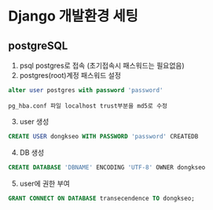 # Django 개발환경 세팅

## postgreSQL

1. psql postgres로 접속 (초기접속시 패스워드는 필요없음)
2. postgres(root)계정 패스워드 설정

```sql
alter user postgres with password 'password'
```
	pg_hba.conf 파일 localhost trust부분을 md5로 수정
3. user 생성
```sql
CREATE USER dongkseo WITH PASSWORD 'password' CREATEDB
```
4. DB 생성 
```sql
CREATE DATABASE 'DBNAME' ENCODING 'UTF-8' OWNER dongkseo
```
5. user에 권한 부여
```sql
GRANT CONNECT ON DATABASE transecendence TO dongkseo;
```